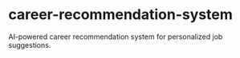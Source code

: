 # career-recommendation-system
AI-powered career recommendation system for personalized job suggestions.

